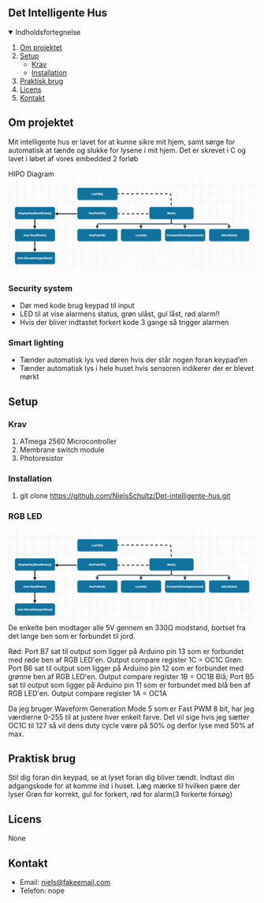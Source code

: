 ## Det Intelligente Hus

<!-- Indholdsfortegnelse -->
<details open="open">
  <summary>Indholdsfortegnelse</summary>
  <ol>
    <li>
      <a href="#om-projektet">Om projektet</a>
    </li>
    <li>
      <a href="#setup">Setup</a>
      <ul>
        <li><a href="#krav">Krav</a></li>
        <li><a href="#installation">Installation</a></li>
      </ul>
    </li>
    <li><a href="#praktisk-brug">Praktisk brug</a></li>
    <li><a href="#licens">Licens</a></li>
    <li><a href="#kontakt">Kontakt</a></li>
  </ol>
</details>

<!-- Om projektet -->
## Om projektet
Mit intelligente hus er lavet for at kunne sikre mit hjem, samt sørge for automatisk at tænde og slukke for lysene i mit hjem.
Det er skrevet i C og lavet i løbet af vores embedded 2 forløb

HIPO Diagram
![Screenshot](DIHHIPO.png)


### Security system
  - Dør med kode brug keypad til input 
  - LED til at vise alarmens status, grøn ulåst, gul låst, rød alarm!!
  - Hvis der bliver indtastet forkert kode 3 gange så trigger alarmen

### Smart lighting
 - Tænder automatisk lys ved døren hvis der står nogen foran keypad’en
 - Tænder automatisk lys i hele huset hvis sensoren indikerer der er blevet mørkt

## Setup

### Krav

1.  ATmega 2560 Microcontroller
2.  Membrane switch module
3.  Photoresistor

### Installation

1.  git clone https://github.com/NielsSchultz/Det-intelligente-hus.git

### RGB LED
![Screenshot](DIHHIPO.png)
De enkelte ben modtager alle 5V gennem en 330Ω modstand, bortset fra det lange ben som er forbundet til jord.

Rød:
Port B7 sat til output som ligger på Arduino pin 13 som er forbundet med røde ben af RGB LED'en. 
Output compare register 1C = OC1C
Grøn:
Port B6 sat til output som ligger på Arduino pin 12 som er forbundet med grønne ben af RGB LED'en. 
Output compare register 1B = OC1B
Blå;
Port B5 sat til output som ligger på Arduino pin 11 som er forbundet med blå ben af RGB LED'en. 
Output compare register 1A = OC1A

Da jeg bruger Waveform Generation Mode 5 som er Fast PWM 8 bit, har jeg værdierne 0-255 til at justere hver enkelt farve.
Det vil sige hvis jeg sætter OC1C til 127 så vil dens duty cycle være på 50% og derfor lyse med 50% af max.

## Praktisk brug

Stil dig foran din keypad, se at lyset foran dig bliver tændt.
Indtast din adgangskode for at komme ind i huset. Læg mærke til hvilken pære der lyser
Grøn for korrekt, gul for forkert, rød for alarm(3 forkerte forsøg)

## Licens

None

## Kontakt

- Email: niels@fakeemail.com
- Telefon: nope
